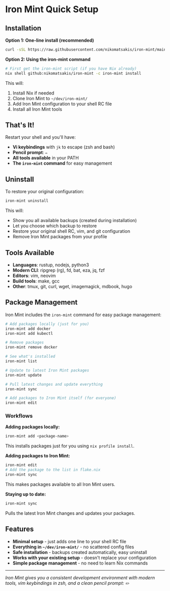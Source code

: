 # Iron Mint Quick Setup

## Installation

**Option 1: One-line install (recommended)**
```bash
curl -sSL https://raw.githubusercontent.com/nikomatsakis/iron-mint/main/install.sh | bash
```

**Option 2: Using the iron-mint command**
```bash
# First get the iron-mint script (if you have Nix already)
nix shell github:nikomatsakis/iron-mint -c iron-mint install
```

This will:
1. Install Nix if needed
2. Clone Iron Mint to `~/dev/iron-mint/`
3. Add Iron Mint configuration to your shell RC file
4. Install all Iron Mint tools

## That's It!

Restart your shell and you'll have:
- **Vi keybindings** with `jk` to escape (zsh and bash)
- **Pencil prompt**: `✏️  `
- **All tools available** in your PATH
- **The `iron-mint` command** for easy management

## Uninstall

To restore your original configuration:

```bash
iron-mint uninstall
```

This will:
- Show you all available backups (created during installation)
- Let you choose which backup to restore
- Restore your original shell RC, vim, and git configuration
- Remove Iron Mint packages from your profile

## Tools Available

- **Languages**: rustup, nodejs, python3
- **Modern CLI**: ripgrep (rg), fd, bat, eza, jq, fzf
- **Editors**: vim, neovim  
- **Build tools**: make, gcc
- **Other**: tmux, git, curl, wget, imagemagick, mdbook, hugo

## Package Management

Iron Mint includes the `iron-mint` command for easy package management:

```bash
# Add packages locally (just for you)
iron-mint add docker
iron-mint add kubectl

# Remove packages
iron-mint remove docker

# See what's installed
iron-mint list

# Update to latest Iron Mint packages
iron-mint update

# Pull latest changes and update everything
iron-mint sync

# Add packages to Iron Mint itself (for everyone)
iron-mint edit
```

### Workflows

**Adding packages locally:**
```bash
iron-mint add <package-name>
```
This installs packages just for you using `nix profile install`.

**Adding packages to Iron Mint:**
```bash
iron-mint edit
# Add the package to the list in flake.nix
iron-mint sync
```
This makes packages available to all Iron Mint users.

**Staying up to date:**
```bash
iron-mint sync
```
Pulls the latest Iron Mint changes and updates your packages.

## Features

- **Minimal setup** - just adds one line to your shell RC file
- **Everything in `~/dev/iron-mint/`** - no scattered config files
- **Safe installation** - backups created automatically, easy uninstall
- **Works with your existing setup** - doesn't replace your configuration
- **Simple package management** - no need to learn Nix commands

---

*Iron Mint gives you a consistent development environment with modern tools, vim keybindings in zsh, and a clean pencil prompt: `✏️  `*
